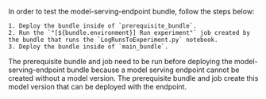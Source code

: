 In order to test the model-serving-endpoint bundle, follow the steps below:


    1. Deploy the bundle inside of `prerequisite_bundle`.
    2. Run the `"[${bundle.environment}] Run experiment"` job created by the bundle that runs the `LogRunsToExperiment.py` notebook.
    3. Deploy the bundle inside of `main_bundle`.


The prerequisite bundle and job need to be run before deploying the model-serving-endpoint bundle because a model serving endpoint
cannot be created without a model version. The prerequisite bundle and job create this model version that can be deployed with the endpoint.
